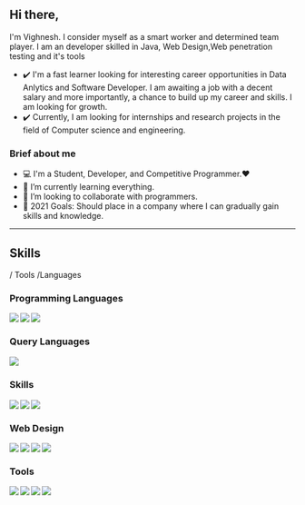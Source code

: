 ## Hi there,
I'm Vighnesh. I consider myself as a smart worker and determined team player. 
I am an developer skilled in Java, Web Design,Web penetration testing and it's tools 
- ✔️ I'm a fast learner looking for interesting career opportunities in Data Anlytics and Software Developer. 
I am awaiting a job with a decent salary and more importantly, a chance to build up my career and skills. 
I am looking for growth. 
- ✔️ Currently, I am looking for internships and research projects in the field of Computer science and engineering. 
### Brief about me 
- 💻 I'm a Student, Developer, and Competitive Programmer.❤ 
- 🌱 I’m currently learning everything.
- 👯 I’m looking to collaborate with programmers.
- 🥅 2021 Goals: Should place in a company where I can gradually gain skills and knowledge.
--- 
## Skills 
/ Tools /Languages 
### Programming Languages 
<img align="left" src="https://img.shields.io/badge/-C-blue"/> 
<img align="left" src="https://img.shields.io/badge/-JAVA-red"/> 
<img align="left" src="https://img.shields.io/badge/-PYTHON-yellow"/> 

<br/>

### Query Languages 
<img align="left" src="https://img.shields.io/badge/-SQL-yellowgreen"/> 
 
 <br/>
 
### Skills 
<img align="left" src="https://img.shields.io/badge/-COMPETITIVE PROGRAMMING-red"/> 
<img align="left" src="https://img.shields.io/badge/-GRAPHIC DESIGN-blue"/> 
<img align="left" src="https://img.shields.io/badge/-DATA STRUCTURES AND ALGORITHMS-orange"/> 

<br/>

### Web Design
<img align="left" src="https://img.shields.io/badge/-HTML-orange"/>
<img align="left" src="https://img.shields.io/badge/-CSS-yellow"/> 
<img align="left" src="https://img.shields.io/badge/-JAVASCRIPT-orange"/>
<img align="left" src="https://img.shields.io/badge/-BOOTSTRAP-green"/>

<br/>

### Tools 

<img align="left" src="https://img.shields.io/badge/-VSCODE-blue"/>
<img align="left" src="https://img.shields.io/badge/-GIT-green"/> 
<img align="left" src="https://img.shields.io/badge/-TERMINAL-orange"/> 

<img align="left" src="https://img.shields.io/badge/-PHOTOSHOP-blue"/> <br/> 
